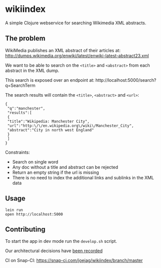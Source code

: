# wikiindex

A simple Clojure webservice for searching Wikimedia XML abstracts.

## The problem

WikiMedia publishes an XML abstract of their articles at: http://dumps.wikimedia.org/enwiki/latest/enwiki-latest-abstract23.xml

We want to be able to search on the ```<title>``` and ```<abstract>``` from each abstract in the XML dump.

This search is exposed over an endpoint at: http://localhost:5000/search?q=SearchTerm

The search results will contain the ```<title>```, ```<abstract>``` and ```<url>```:

```
{
 "q":"manchester",
 "results":[
 {
 "title":"Wikipedia: Manchester City",
 "url":"http:\/\/en.wikipedia.org\/wiki\/Manchester_City",
 "abstract":"City in north west England"
 }
 ]
}
```

Constraints:
* Search on single word
* Any doc without a title and abstract can be rejected
* Return an empty string if the url is missing
* There is no need to index the additional links and sublinks in the XML data

## Usage

```
lein run
open http://localhost:5000
```

## Contributing

To start the app in dev mode run the ```develop.sh``` script.

Our architectural decisions have [been recorded](doc/arch)

CI on Snap-CI: https://snap-ci.com/joejag/wikiindex/branch/master